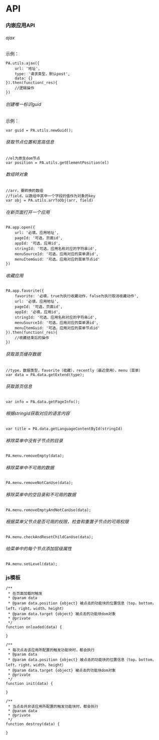# API

### 内嵌应用API



###### ajax

示例：
```
PA.utils.ajax({
    url: '地址',
    type: '请求类型，默认post',
    data: {}
}).then(function(_res){
    //逻辑操作
})
```


###### 创建唯一标识guid

示例：
```
var guid = PA.utils.newGuid();
```


###### 获取节点位置和宽高信息
```
//el为原生dom节点
var position = PA.utils.getElementPosition(el)
```


###### 数组转对象
```
//arr，要转换的数组
//field，以数组中其中一个字段的值作为对象的key
var obj = PA.utils.arrToObj(arr, field)
```


###### 在新页面打开一个应用
```
PA.app.open({
    url: '必填，应用地址',
    pageId: '可选，页面id',
    appId: '可选，应用id',
    stringId: '可选，应用名称对应的字符串id',
    menuSourceId: '可选，应用对应的菜单源id',
    menuItemGuid: '可选，应用对应的菜单节点id'
})
```


###### 收藏应用
```
PA.app.favorite({
    favorite: '必填，true为执行收藏动作，false为执行取消收藏动作',
    url: '必填，应用地址',
    pageId: '可选，页面id',
    appId: '必填，应用id',
    stringId: '可选，应用名称对应的字符串id',
    menuSourceId: '可选，应用对应的菜单源id',
    menuItemGuid: '可选，应用对应的菜单节点id'
}).then(function(_res){
    //收藏结束后的操作
})
```


###### 获取首页缓存数据
```
//type，数据类型，favorite（收藏），recently（最近使用），menu（菜单）
var data = PA.data.getExtend(type);
```



###### 获取首页信息
```
var info = PA.data.getPageInfo();
```



###### 根据stringId获取对应的语言内容
```
var title = PA.data.getLanguageContentById(stringId)
```



###### 移除菜单中没有子节点的目录

```
PA.menu.removeEmpty(data);
```



###### 移除菜单中不可用的数据

```
PA.menu.removeNotCanUse(data);
```



###### 移除菜单中的空目录和不可用的数据

```
PA.menu.removeEmptyAndNotCanUse(data);
```



###### 根据菜单父节点是否可用的权限，检查和重置子节点的可用权限

```
PA.menu.checkAndResetChildCanUse(data);
```



###### 给菜单中的每个节点添加层级属性

```
PA.menu.setLevel(data);
```





### js模板

```
/**
 * 在页面加载时触发
 * @param data
 * @param data.position {object} 被点击的功能块的位置信息（top，bottom，left，right，width，height）
 * @param data.target {object} 被点击的功能块dom对象
 * @private
 */
function onloaded(data) {

}

/**
 * 每次点击该应用所配置的触发功能块时，都会执行
 * @param data
 * @param data.position {object} 被点击的功能块的位置信息（top，bottom，left，right，width，height）
 * @param data.target {object} 被点击的功能块dom对象
 * @private
 */
function init(data) {

}

/**
 * 当点击并非该应用所配置的触发功能块时，都会执行
 * @param data
 * @private
 */
function destroy(data) {

}
```


